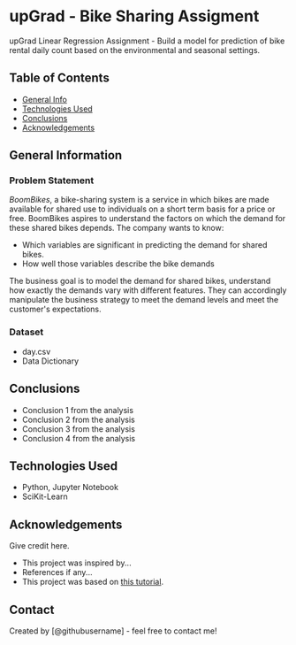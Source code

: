 # upGrad - Bike Sharing Assigment

upGrad Linear Regression Assignment - Build a model for prediction of bike rental daily count based on the environmental and seasonal settings. 

## Table of Contents
* [General Info](#general-information)
* [Technologies Used](#technologies-used)
* [Conclusions](#conclusions)
* [Acknowledgements](#acknowledgements)

## General Information

### Problem Statement
_*BoomBikes*_, a bike-sharing system is a service in which bikes are made available for shared use to individuals on a short term basis for a price or free. BoomBikes aspires to understand the factors on which the demand for these shared bikes depends. The company wants to know:
- Which variables are significant in predicting the demand for shared bikes.
- How well those variables describe the bike demands

The business goal is to model the demand for shared bikes, understand how exactly the demands vary with different features. They can accordingly manipulate the business strategy to meet the demand levels and meet the customer's expectations.

### Dataset

- day.csv
- Data Dictionary
   



## Conclusions
- Conclusion 1 from the analysis
- Conclusion 2 from the analysis
- Conclusion 3 from the analysis
- Conclusion 4 from the analysis

<!-- You don't have to answer all the questions - just the ones relevant to your project. -->


## Technologies Used
- Python, Jupyter Notebook
- SciKit-Learn

## Acknowledgements
Give credit here.
- This project was inspired by...
- References if any...
- This project was based on [this tutorial](https://www.example.com).


## Contact
Created by [@githubusername] - feel free to contact me!


<!-- Optional -->
<!-- ## License -->
<!-- This project is open source and available under the [... License](). -->

<!-- You don't have to include all sections - just the one's relevant to your project -->
